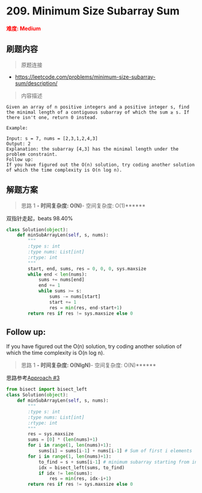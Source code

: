 # 209. Minimum Size Subarray Sum

**<font color=red>难度: Medium</font>**

## 刷题内容

> 原题连接

* https://leetcode.com/problems/minimum-size-subarray-sum/description/

> 内容描述

```
Given an array of n positive integers and a positive integer s, find the minimal length of a contiguous subarray of which the sum ≥ s. If there isn't one, return 0 instead.

Example: 

Input: s = 7, nums = [2,3,1,2,4,3]
Output: 2
Explanation: the subarray [4,3] has the minimal length under the problem constraint.
Follow up:
If you have figured out the O(n) solution, try coding another solution of which the time complexity is O(n log n). 
```

## 解题方案

> 思路 1
******- 时间复杂度: O(N)******- 空间复杂度: O(1)******

双指针走起，beats 98.40%

```python
class Solution(object):
    def minSubArrayLen(self, s, nums):
        """
        :type s: int
        :type nums: List[int]
        :rtype: int
        """
        start, end, sums, res = 0, 0, 0, sys.maxsize
        while end < len(nums):
            sums += nums[end]
            end += 1
            while sums >= s:
                sums -= nums[start]
                start += 1
                res = min(res, end-start+1)
        return res if res != sys.maxsize else 0
```


## Follow up:

If you have figured out the O(n) solution, try coding another solution of which the time complexity is O(n log n). 

> 思路 1
******- 时间复杂度: O(NlgN)******- 空间复杂度: O(N)******

思路参考[Approach #3](https://leetcode.com/problems/minimum-size-subarray-sum/solution/)

```python
from bisect import bisect_left
class Solution(object):
    def minSubArrayLen(self, s, nums):
        """
        :type s: int
        :type nums: List[int]
        :rtype: int
        """
        res = sys.maxsize
        sums = [0] * (len(nums)+1)
        for i in range(1, len(nums)+1):
            sums[i] = sums[i-1] + nums[i-1] # Sum of first i elements
        for i in range(1, len(nums)+1):
            to_find = s + sums[i-1] # minimum subarray starting from index i to have sum greater than s
            idx = bisect_left(sums, to_find)
            if idx != len(sums):
                res = min(res, idx-i+1)
        return res if res != sys.maxsize else 0
```
